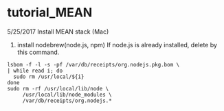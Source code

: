 # tutorial_MEAN

5/25/2017
  Install MEAN stack (Mac)
  1. install nodebrew(node.js, npm)
    If node.js is already installed, delete by this command.
```
lsbom -f -l -s -pf /var/db/receipts/org.nodejs.pkg.bom \
| while read i; do
  sudo rm /usr/local/${i}
done
sudo rm -rf /usr/local/lib/node \
     /usr/local/lib/node_modules \
     /var/db/receipts/org.nodejs.*
```
